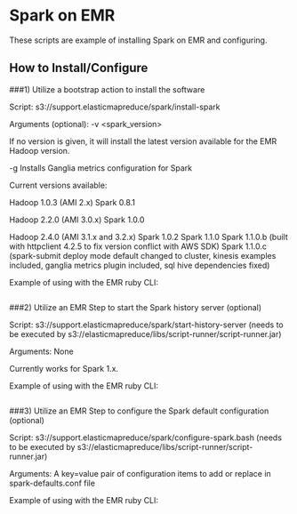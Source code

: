 Spark on EMR
=====================

These scripts are example of installing Spark on EMR and configuring.   


## How to Install/Configure

###1) Utilize a bootstrap action to install the software

Script:
s3://support.elasticmapreduce/spark/install-spark


Arguments (optional):
-v <spark_version>

If no version is given, it will install the latest version available for the EMR Hadoop version.

-g
Installs Ganglia metrics configuration for Spark


Current versions available:

Hadoop 1.0.3 (AMI 2.x)
    Spark 0.8.1 

Hadoop 2.2.0 (AMI 3.0.x)
    Spark 1.0.0 

Hadoop 2.4.0 (AMI 3.1.x and 3.2.x)
    Spark 1.0.2
    Spark 1.1.0
    Spark 1.1.0.b (built with httpclient 4.2.5 to fix version conflict with AWS SDK)
    Spark 1.1.0.c (spark-submit deploy mode default changed to cluster, kinesis examples included, ganglia metrics plugin included, sql hive dependencies fixed) 


Example of using with the EMR ruby CLI:
```elastic-mapreduce --create --name spark --ami-version 3.2 --bootstrap-action s3://support.elasticmapreduce/spark/install-spark --instance-count 4 --instance-type m3.xlarge --alive 
```


###2) Utilize an EMR Step to start the Spark history server (optional)

Script:
s3://support.elasticmapreduce/spark/start-history-server (needs to be executed by s3://elasticmapreduce/libs/script-runner/script-runner.jar)

Arguments:
None


Currently works for Spark 1.x.

Example of using with the EMR ruby CLI:
```elastic-mapreduce --create --name spark --ami-version 3.2 --bootstrap-action s3://support.elasticmapreduce/spark/install-spark --instance-count 4 --instance-type m3.xlarge --jar s3://elasticmapreduce/libs/script-runner/script-runner.jar --args "s3://support.elasticmapreduce/spark/start-history-server" --alive
```


###3) Utilize an EMR Step to configure the Spark default configuration (optional)

Script:
s3://support.elasticmapreduce/spark/configure-spark.bash (needs to be executed by s3://elasticmapreduce/libs/script-runner/script-runner.jar)

Arguments:
A key=value pair of configuration items to add or replace in spark-defaults.conf file


Example of using with the EMR ruby CLI:
```elastic-mapreduce --create --name spark --ami-version 3.2 --bootstrap-action s3://support.elasticmapreduce/spark/install-spark --instance-count 4 --instance-type m3.xlarge --jar s3://elasticmapreduce/libs/script-runner/script-runner.jar --args "s3://support.elasticmapreduce/spark/start-history-server" --jar s3://elasticmapreduce/libs/script-runner/script-runner.jar --args "s3://support.elasticmapreduce/spark/configure-spark.bash,spark.default.parallelism=4800,spark.locality.wait.rack=0" --alive 
```

